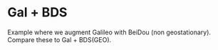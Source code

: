 Gal + BDS
=========

Example where we augment Galileo with BeiDou (non geostationary).  
Compare these to Gal + BDS(GEO).
